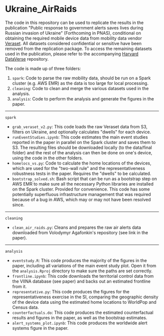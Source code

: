 # Ukraine_AirRaids

The code in this repository can be used to replicate the results in the publication "Public response to government alerts saves lives during Russian invasion of Ukraine" (Forthcoming in PNAS), conditional on obtaining the required mobile device data from mobility data vendor [Veraset](https://veraset.com). All datasets considered confidential or sensitive have been removed from the replication package. To access the remaining datasets used in the publication, please refer to the accompanying [Harvard DataVerse](https://doi.org/10.7910/DVN/YH1GJT) repository. 


The code is made up of three folders:

1. `spark`: Code to parse the raw mobility data, should be run on a Spark cluster (e.g. AWS EMR) as the data is too large for local processing. 
2. `cleaning`: Code to clean and merge the various datasets used in the analysis. 
3. `analysis`: Code to perform the analysis and generate the figures in the paper. 


------ 
`spark` 
* `grab_veraset_v2.py`: This code loads the raw Veraset data from S3, filters on Ukraine, and optionally calculates "dwells" for each device.
* `runEventStudies.ipynb`: This code estimates the main event studies reported in the paper in parallel on the Spark cluster and saves them to S3. The resulting files should be downloaded locally (to the data/final folder) and the rest of the analysis can then be done on one's device, using the code in the other folders.
* `homelocs_vs.py`: Code to calculate the home locations of the devices, which are used for the "two-wall rule" and the representativeness robustness tests in the paper. Requires the "dwells" to be calculated. 
* `bootstrap_solved.sh`: Bash script that can be run as a bootstrap step on AWS EMR to make sure all the necessary Python libraries are installed on the Spark cluster. Provided for convenience. This code has some potentially superfluous infrastructure management that was required because of a bug in AWS, which may or may not have been resolved since. 

-----
`cleaning`
* `clean_air_raids.py`: Cleans and prepares the raw air alerts data downloaded from Volodymyr Agafonkin's repository (see link in the paper). 

-----
`analysis`
* `eventstudy.R`: This code produces the majority of the figures in the paper, including all variations of the main event study plot. Open it from the `analysis.Rproj` directory to make sure the paths are set correctly.
* `frontline.ipynb`: This code downloads the territorial control data from the VIINA database (see paper) and backs out an estimated frontline from it. 
* `representative.py`: This code produces the figures for the representativeness exercise in the SI, comparing the geographic density of the device data using the estimated home locations to WorldPop and Census data.
* `counterfactuals.do`: This code produces the estimated counterfactual results and figures in the paper, as well as the bootstrap estimates. 
* `alert_systems_plot.ipynb`: This code produces the worldwide alert systems figure in the paper. 




